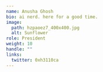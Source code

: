 ```yaml
---
name: Anusha Ghosh
bio: ai nerd. here for a good time.
image:
  path: hzpaoez7_400x400.jpg
  alt: Sunflower
role: President
weight: 10
handle: ""
links:
  twitter: 0xh3110ca
---
```

